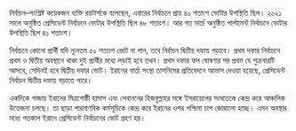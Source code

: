 নির্বাচন–সংশ্লিষ্ট কয়েকজন ব্যক্তি রয়টার্সকে বলেছেন, এবারের নির্বাচনে প্রায় ৪০ শতাংশ ভোটার উপস্থিতি ছিল। ২০২১ সালে অনুষ্ঠিত প্রেসিডেন্ট নির্বাচনে ভোটার উপস্থিতি ছিল ৪৮ শতাংশ। আর গত মার্চে অনুষ্ঠিত পার্লামেন্ট নির্বাচনে ভোটার উপস্থিতি ছিল ৪১ শতাংশ।

নির্বাচনে কোনো প্রার্থী যদি ন্যূনতম ৫০ শতাংশ ভোট না পান, তবে নির্বাচন দ্বিতীয় দফায় গড়াবে। প্রথম দফার নির্বাচনে প্রথম ও দ্বিতীয় অবস্থানে থাকা দুই প্রার্থীর মধ্যে লড়াই হবে তখন। প্রথম দফার ফল ঘোষণার পর প্রথম যে শুক্রবারটি আসবে, সেদিনই হবে দ্বিতীয় দফার ভোট। ইরানের বার্তা সংস্থা তাসনিমের প্রতিবেদনে আভাস দেওয়া হয়েছে, প্রেসিডেন্ট নির্বাচন দ্বিতীয় দফায় গড়াতে পারে।

একদিকে গাজায় ইরানের মিত্রগোষ্ঠী হামাস এবং লেবাননের হিজবুল্লাহর সঙ্গে ইসরায়েলের সংঘাতকে কেন্দ্র করে আঞ্চলিক উত্তেজনা চলছে। তা ছাড়া পারমাণবিক কর্মসূচিকে কেন্দ্র করে ইরানের ওপর পশ্চিমা চাপ জোরালো হচ্ছে। এমন অবস্থার মধ্যে গতকাল ইরানে প্রেসিডেন্ট নির্বাচনের ভোট গ্রহণ হয়।
